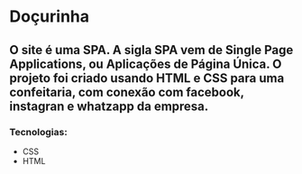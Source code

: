 # Doçurinha
## O site é uma SPA. A sigla SPA vem de Single Page Applications, ou Aplicações de Página Única. O projeto foi criado usando HTML e CSS para uma confeitaria, com conexão com facebook, instagran e whatzapp da empresa.
### Tecnologias:
* CSS
* HTML
